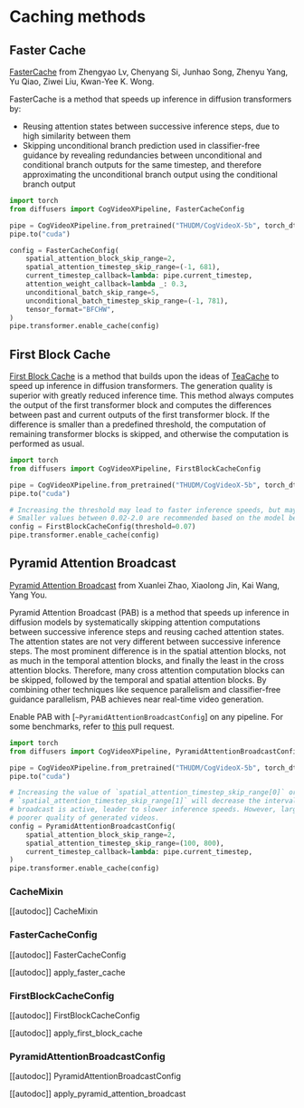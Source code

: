 <!-- Copyright 2024 The HuggingFace Team. All rights reserved.

Licensed under the Apache License, Version 2.0 (the "License"); you may not use this file except in compliance with
the License. You may obtain a copy of the License at

http://www.apache.org/licenses/LICENSE-2.0

Unless required by applicable law or agreed to in writing, software distributed under the License is distributed on
an "AS IS" BASIS, WITHOUT WARRANTIES OR CONDITIONS OF ANY KIND, either express or implied. See the License for the
specific language governing permissions and limitations under the License. -->

# Caching methods

## Faster Cache

[FasterCache](https://huggingface.co/papers/2410.19355) from Zhengyao Lv, Chenyang Si, Junhao Song, Zhenyu Yang, Yu Qiao, Ziwei Liu, Kwan-Yee K. Wong.

FasterCache is a method that speeds up inference in diffusion transformers by:
- Reusing attention states between successive inference steps, due to high similarity between them
- Skipping unconditional branch prediction used in classifier-free guidance by revealing redundancies between unconditional and conditional branch outputs for the same timestep, and therefore approximating the unconditional branch output using the conditional branch output

```python
import torch
from diffusers import CogVideoXPipeline, FasterCacheConfig

pipe = CogVideoXPipeline.from_pretrained("THUDM/CogVideoX-5b", torch_dtype=torch.bfloat16)
pipe.to("cuda")

config = FasterCacheConfig(
    spatial_attention_block_skip_range=2,
    spatial_attention_timestep_skip_range=(-1, 681),
    current_timestep_callback=lambda: pipe.current_timestep,
    attention_weight_callback=lambda _: 0.3,
    unconditional_batch_skip_range=5,
    unconditional_batch_timestep_skip_range=(-1, 781),
    tensor_format="BFCHW",
)
pipe.transformer.enable_cache(config)
```

## First Block Cache

[First Block Cache](https://github.com/chengzeyi/ParaAttention/blob/7a266123671b55e7e5a2fe9af3121f07a36afc78/README.md#first-block-cache-our-dynamic-caching) is a method that builds upon the ideas of [TeaCache](https://huggingface.co/papers/2411.19108) to speed up inference in diffusion transformers. The generation quality is superior with greatly reduced inference time. This method always computes the output of the first transformer block and computes the differences between past and current outputs of the first transformer block. If the difference is smaller than a predefined threshold, the computation of remaining transformer blocks is skipped, and otherwise the computation is performed as usual.

```python
import torch
from diffusers import CogVideoXPipeline, FirstBlockCacheConfig

pipe = CogVideoXPipeline.from_pretrained("THUDM/CogVideoX-5b", torch_dtype=torch.bfloat16)
pipe.to("cuda")

# Increasing the threshold may lead to faster inference speeds, but may also lead to poorer quality of generated videos.
# Smaller values between 0.02-2.0 are recommended based on the model being used. The default value is 0.05.
config = FirstBlockCacheConfig(threshold=0.07)
pipe.transformer.enable_cache(config)
```

## Pyramid Attention Broadcast

[Pyramid Attention Broadcast](https://huggingface.co/papers/2408.12588) from Xuanlei Zhao, Xiaolong Jin, Kai Wang, Yang You.

Pyramid Attention Broadcast (PAB) is a method that speeds up inference in diffusion models by systematically skipping attention computations between successive inference steps and reusing cached attention states. The attention states are not very different between successive inference steps. The most prominent difference is in the spatial attention blocks, not as much in the temporal attention blocks, and finally the least in the cross attention blocks. Therefore, many cross attention computation blocks can be skipped, followed by the temporal and spatial attention blocks. By combining other techniques like sequence parallelism and classifier-free guidance parallelism, PAB achieves near real-time video generation.

Enable PAB with [`~PyramidAttentionBroadcastConfig`] on any pipeline. For some benchmarks, refer to [this](https://github.com/huggingface/diffusers/pull/9562) pull request.

```python
import torch
from diffusers import CogVideoXPipeline, PyramidAttentionBroadcastConfig

pipe = CogVideoXPipeline.from_pretrained("THUDM/CogVideoX-5b", torch_dtype=torch.bfloat16)
pipe.to("cuda")

# Increasing the value of `spatial_attention_timestep_skip_range[0]` or decreasing the value of
# `spatial_attention_timestep_skip_range[1]` will decrease the interval in which pyramid attention
# broadcast is active, leader to slower inference speeds. However, large intervals can lead to
# poorer quality of generated videos.
config = PyramidAttentionBroadcastConfig(
    spatial_attention_block_skip_range=2,
    spatial_attention_timestep_skip_range=(100, 800),
    current_timestep_callback=lambda: pipe.current_timestep,
)
pipe.transformer.enable_cache(config)
```

### CacheMixin

[[autodoc]] CacheMixin

### FasterCacheConfig

[[autodoc]] FasterCacheConfig

[[autodoc]] apply_faster_cache

### FirstBlockCacheConfig

[[autodoc]] FirstBlockCacheConfig

[[autodoc]] apply_first_block_cache

### PyramidAttentionBroadcastConfig

[[autodoc]] PyramidAttentionBroadcastConfig

[[autodoc]] apply_pyramid_attention_broadcast
